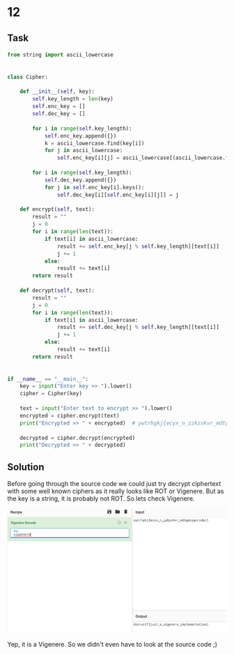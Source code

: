 # 12

## Task

```Python
from string import ascii_lowercase


class Cipher:

    def __init__(self, key):
        self.key_length = len(key)
        self.enc_key = []
        self.dec_key = []

        for i in range(self.key_length):
            self.enc_key.append({})
            k = ascii_lowercase.find(key[i])
            for j in ascii_lowercase:
                self.enc_key[i][j] = ascii_lowercase[(ascii_lowercase.find(j) + k) % len(ascii_lowercase)]

        for i in range(self.key_length):
            self.dec_key.append({})
            for j in self.enc_key[i].keys():
                self.dec_key[i][self.enc_key[i][j]] = j

    def encrypt(self, text):
        result = ""
        j = 0
        for i in range(len(text)):
            if text[i] in ascii_lowercase:
                result += self.enc_key[j % self.key_length][text[i]] 
                j += 1
            else:
                result += text[i]
        return result

    def decrypt(self, text):
        result = ""
        j = 0
        for i in range(len(text)):
            if text[i] in ascii_lowercase:
                result += self.dec_key[j % self.key_length][text[i]]
                j += 1
            else:
                result += text[i]
        return result
 

if __name__ == "__main__":
    key = input("Enter key >> ").lower()
    cipher = Cipher(key)

    text = input("Enter text to encrypt >> ").lower()
    encrypted = cipher.encrypt(text)
    print("Encrypted >> " + encrypted)  # ywtrhgkj{ecyx_n_zzkzvkvr_mdtgmsiaxrxdwt}

    decrypted = cipher.decrypt(encrypted)
    print("Decrypted >> " + decrypted)
```

## Solution

Before going through the source code we could just try decrypt ciphertext with some well known ciphers as it really looks like ROT or Vigenere. But as the key is a string, it is probably not ROT. So lets check Vigenere.

![decrypt](./src/decrypt.png)

Yep, it is a Vigenere. So we didn't even have to look at the source code ;)